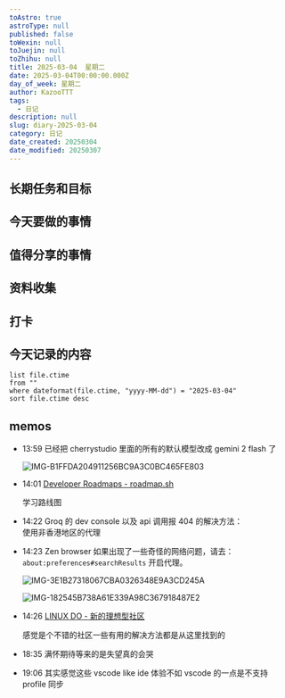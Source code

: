 ```yaml
---
toAstro: true
astroType: null
published: false
toWexin: null
toJuejin: null
toZhihu: null
title: 2025-03-04  星期二
date: 2025-03-04T00:00:00.000Z
day_of_week: 星期二
author: KazooTTT
tags:
  - 日记
description: null
slug: diary-2025-03-04
category: 日记
date_created: 20250304
date_modified: 20250307
---
```


## 长期任务和目标

## 今天要做的事情

## 值得分享的事情

## 资料收集

## 打卡

## 今天记录的内容

``` dataview
list file.ctime
from ""
where dateformat(file.ctime, "yyyy-MM-dd") = "2025-03-04"
sort file.ctime desc
```

## memos

- 13:59 
	已经把 cherrystudio 里面的所有的默认模型改成 gemini 2 flash 了 

	![IMG-B1FFDA204911256BC9A3C0BC465FE803](</mdImages/IMG-B1FFDA204911256BC9A3C0BC465FE803.png>) 

- 14:01 
	[Developer Roadmaps - roadmap.sh](<https://roadmap.sh/>)  

	学习路线图 

- 14:22 
	Groq 的 dev console 以及 api 调用报 404 的解决方法：  
	使用非香港地区的代理 
- 14:23 
	Zen browser 如果出现了一些奇怪的网络问题，请去：  `about:preferences#searchResults` 开启代理。

	![IMG-3E1B27318067CBA0326348E9A3CD245A](</mdImages/IMG-3E1B27318067CBA0326348E9A3CD245A.png>)  

	![IMG-182545B738A61E339A98C367918487E2](</mdImages/IMG-182545B738A61E339A98C367918487E2.png>)

- 14:26 
	[LINUX DO - 新的理想型社区](<https://linux.do/>)  

	感觉是个不错的社区一些有用的解决方法都是从这里找到的 

- 18:35 满怀期待等来的是失望真的会哭 
- 19:06 其实感觉这些 vscode like ide 体验不如 vscode 的一点是不支持 profile 同步 

